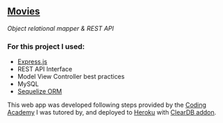 [Movies](https://tomates-podridos.herokuapp.com/)
---

_Object relational mapper & REST API_
<h3>For this project I used:</h3>  

- [Express.js](https://expressjs.com/)
- REST API Interface
- Model View Controller best practices
- MySQL
- [Sequelize ORM](https://sequelize.org/)

This web app was developed following steps provided by the [Coding Academy](https://www.digitalhouse.com/) I was tutored by, and deployed to [Heroku](https://devcenter.heroku.com/start) with [ClearDB addon](https://elements.heroku.com/addons/cleardb).